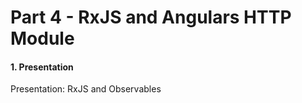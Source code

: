 # Part 4 - RxJS and Angulars HTTP Module

#### 1. Presentation

Presentation: RxJS and Observables



